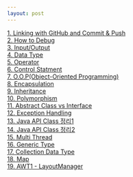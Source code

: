 ```yaml
---
layout: post
--- 
```

<a href="/board/java_programming/java1">1. Linking with GitHub and Commit & Push</a><br>
<a href="/board/java_programming/java2">2. How to Debug</a><br>
<a href="/board/java_programming/java3">3. Input/Output</a><br>
<a href="/board/java_programming/java4">4. Data Type</a><br>
<a href="/board/java_programming/java5">5. Operator</a><br>
<a href="/board/java_programming/java6">6. Control Statment</a><br>
<a href="/board/java_programming/java7">7. O.O.P(Object-Oriented Programming)</a><br>
<a href="/board/java_programming/java8">8. Encapsulation</a><br>
<a href="/board/java_programming/java9">9. Inheritance</a><br>
<a href="/board/java_programming/java10">10. Polymorphism</a><br>
<a href="/board/java_programming/java11">11. Abstract Class vs Interface</a><br>
<a href="/board/java_programming/java12">12. Exception Handling</a><br>
<a href="/board/java_programming/java13">13. Java API Class 정리1</a><br>
<a href="/board/java_programming/java14">14. Java API Class 정리2</a><br>
<a href="/board/java_programming/java15">15. Multi Thread</a><br>
<a href="/board/java_programming/java16">16. Generic Type</a><br>
<a href="/board/java_programming/java17">17. Collection Data Type</a><br>
<a href="/board/java_programming/java18">18. Map</a><br>
<a href="/board/java_programming/java19">19. AWT1 - LayoutManager</a><br>